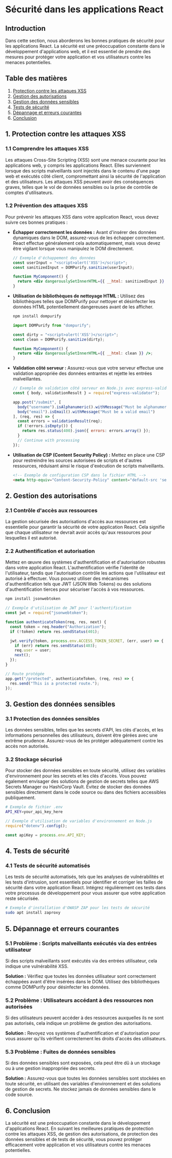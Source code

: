 # Sécurité dans les applications React

## Introduction

Dans cette section, nous aborderons les bonnes pratiques de sécurité pour les applications React. La sécurité est une préoccupation constante dans le développement d'applications web, et il est essentiel de prendre des mesures pour protéger votre application et vos utilisateurs contre les menaces potentielles.

## Table des matières

1. [Protection contre les attaques XSS](#protection-contre-les-attaques-xss)
2. [Gestion des autorisations](#gestion-des-autorisations)
3. [Gestion des données sensibles](#gestion-des-données-sensibles)
4. [Tests de sécurité](#tests-de-sécurité)
5. [Dépannage et erreurs courantes](#dépannage-et-erreurs-courantes)
6. [Conclusion](#conclusion)

## 1. Protection contre les attaques XSS

### 1.1 Comprendre les attaques XSS

Les attaques Cross-Site Scripting (XSS) sont une menace courante pour les applications web, y compris les applications React. Elles surviennent lorsque des scripts malveillants sont injectés dans le contenu d'une page web et exécutés côté client, compromettant ainsi la sécurité de l'application et des utilisateurs. Les attaques XSS peuvent avoir des conséquences graves, telles que le vol de données sensibles ou la prise de contrôle de comptes d'utilisateurs.

### 1.2 Prévention des attaques XSS

Pour prévenir les attaques XSS dans votre application React, vous devez suivre ces bonnes pratiques :

- **Échapper correctement les données :** Avant d'insérer des données dynamiques dans le DOM, assurez-vous de les échapper correctement. React effectue généralement cela automatiquement, mais vous devez être vigilant lorsque vous manipulez le DOM directement.
  
  ```jsx
  // Exemple d'échappement des données
  const userInput = "<script>alert('XSS')</script>";
  const sanitizedInput = DOMPurify.sanitize(userInput);

  function MyComponent() {
    return <div dangerouslySetInnerHTML={{ __html: sanitizedInput }} />;
  }
  ```

- **Utilisation de bibliothèques de nettoyage HTML :** Utilisez des bibliothèques telles que DOMPurify pour nettoyer et désinfecter les données HTML potentiellement dangereuses avant de les afficher.
  
  ```bash
  npm install dompurify
  ```

  ```jsx
  import DOMPurify from "dompurify";

  const dirty = "<script>alert('XSS')</script>";
  const clean = DOMPurify.sanitize(dirty);

  function MyComponent() {
    return <div dangerouslySetInnerHTML={{ __html: clean }} />;
  }
  ```

- **Validation côté serveur :** Assurez-vous que votre serveur effectue une validation appropriée des données entrantes et rejette les entrées malveillantes.

  ```js
  // Exemple de validation côté serveur en Node.js avec express-validator
  const { body, validationResult } = require("express-validator");

  app.post("/submit", [
    body("username").isAlphanumeric().withMessage("Must be alphanumeric"),
    body("email").isEmail().withMessage("Must be a valid email")
  ], (req, res) => {
    const errors = validationResult(req);
    if (!errors.isEmpty()) {
      return res.status(400).json({ errors: errors.array() });
    }
    // Continue with processing
  });
  ```

- **Utilisation de CSP (Content Security Policy) :** Mettez en place une CSP pour restreindre les sources autorisées de scripts et d'autres ressources, réduisant ainsi le risque d'exécution de scripts malveillants.

  ```html
  <!-- Exemple de configuration CSP dans le fichier HTML -->
  <meta http-equiv="Content-Security-Policy" content="default-src 'self'; script-src 'self' https://trustedscripts.example.com; object-src 'none';">
  ```

## 2. Gestion des autorisations

### 2.1 Contrôle d'accès aux ressources

La gestion sécurisée des autorisations d'accès aux ressources est essentielle pour garantir la sécurité de votre application React. Cela signifie que chaque utilisateur ne devrait avoir accès qu'aux ressources pour lesquelles il est autorisé.

### 2.2 Authentification et autorisation

Mettez en œuvre des systèmes d'authentification et d'autorisation robustes dans votre application React. L'authentification vérifie l'identité de l'utilisateur, tandis que l'autorisation contrôle les actions que l'utilisateur est autorisé à effectuer. Vous pouvez utiliser des mécanismes d'authentification tels que JWT (JSON Web Tokens) ou des solutions d'authentification tierces pour sécuriser l'accès à vos ressources.

```bash
npm install jsonwebtoken
```

```js
// Exemple d'utilisation de JWT pour l'authentification
const jwt = require("jsonwebtoken");

function authenticateToken(req, res, next) {
  const token = req.header("Authorization");
  if (!token) return res.sendStatus(401);

  jwt.verify(token, process.env.ACCESS_TOKEN_SECRET, (err, user) => {
    if (err) return res.sendStatus(403);
    req.user = user;
    next();
  });
}

// Route protégée
app.get("/protected", authenticateToken, (req, res) => {
  res.send("This is a protected route.");
});
```

## 3. Gestion des données sensibles

### 3.1 Protection des données sensibles

Les données sensibles, telles que les secrets d'API, les clés d'accès, et les informations personnelles des utilisateurs, doivent être gérées avec une extrême prudence. Assurez-vous de les protéger adéquatement contre les accès non autorisés.

### 3.2 Stockage sécurisé

Pour stocker des données sensibles en toute sécurité, utilisez des variables d'environnement pour les secrets et les clés d'accès. Vous pouvez également envisager des solutions de gestion de secrets telles que AWS Secrets Manager ou HashiCorp Vault. Évitez de stocker des données sensibles directement dans le code source ou dans des fichiers accessibles publiquement.

```bash
# Exemple de fichier .env
API_KEY=your_api_key_here
```

```js
// Exemple d'utilisation de variables d'environnement en Node.js
require("dotenv").config();

const apiKey = process.env.API_KEY;
```

## 4. Tests de sécurité

### 4.1 Tests de sécurité automatisés

Les tests de sécurité automatisés, tels que les analyses de vulnérabilités et les tests d'intrusion, sont essentiels pour identifier et corriger les failles de sécurité dans votre application React. Intégrez régulièrement ces tests dans votre processus de développement pour vous assurer que votre application reste sécurisée.

```bash
# Exemple d'installation d'OWASP ZAP pour les tests de sécurité
sudo apt install zaproxy
```

## 5. Dépannage et erreurs courantes

### 5.1 Problème : Scripts malveillants exécutés via des entrées utilisateur

Si des scripts malveillants sont exécutés via des entrées utilisateur, cela indique une vulnérabilité XSS.

**Solution :** Vérifiez que toutes les données utilisateur sont correctement échappées avant d'être insérées dans le DOM. Utilisez des bibliothèques comme DOMPurify pour désinfecter les données.

### 5.2 Problème : Utilisateurs accédant à des ressources non autorisées

Si des utilisateurs peuvent accéder à des ressources auxquelles ils ne sont pas autorisés, cela indique un problème de gestion des autorisations.

**Solution :** Revoyez vos systèmes d'authentification et d'autorisation pour vous assurer qu'ils vérifient correctement les droits d'accès des utilisateurs.

### 5.3 Problème : Fuites de données sensibles

Si des données sensibles sont exposées, cela peut être dû à un stockage ou à une gestion inappropriée des secrets.

**Solution :** Assurez-vous que toutes les données sensibles sont stockées en toute sécurité, en utilisant des variables d'environnement et des solutions de gestion de secrets. Ne stockez jamais de données sensibles dans le code source.

## 6. Conclusion

La sécurité est une préoccupation constante dans le développement d'applications React. En suivant les meilleures pratiques de protection contre les attaques XSS, de gestion des autorisations, de protection des données sensibles et de tests de sécurité, vous pouvez protéger efficacement votre application et vos utilisateurs contre les menaces potentielles.
